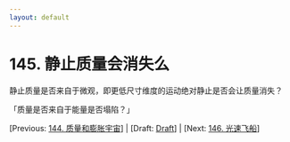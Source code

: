 ```yaml
---
layout: default
---
```

# 145. 静止质量会消失么

静止质量是否来自于微观，即更低尺寸维度的运动绝对静止是否会让质量消失？

「质量是否来自于能量是否塌陷？」

[Previous: [144. 质量和膨胀宇宙](144.md)] | [Draft: [Draft](../Draft.md)] | [Next: [146. 光速飞船](146.md)]
